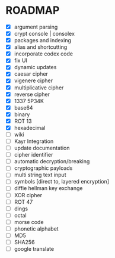 # ROADMAP
- [x] argument parsing
- [x] crypt console | consolex
- [x] packages and indexing
- [x] alias and shortcutting
- [x] incorporate codex code
- [x] fix UI 
- [x] dynamic updates
- [x] caesar cipher
- [x] vigenere cipher
- [x] multiplicative cipher
- [x] reverse cipher
- [x] 1337 5P34K
- [x] base64
- [x] binary
- [x] ROT 13
- [x] hexadecimal
- [ ] wiki
- [ ] Kayr Integration
- [ ] update documentation
- [ ] cipher identifier
- [ ] automatic decryption/breaking
- [ ] cryptographic payloads
- [ ] multi string text input
- [ ] symbols [direct to, layered encryption]
- [ ] diffie hellman key exchange
- [ ] XOR cipher
- [ ] ROT 47
- [ ] dings 
- [ ] octal
- [ ] morse code
- [ ] phonetic alphabet
- [ ] MD5
- [ ] SHA256
- [ ] google translate
